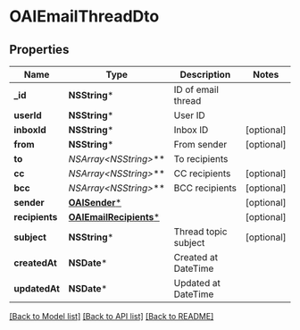 # OAIEmailThreadDto

## Properties
Name | Type | Description | Notes
------------ | ------------- | ------------- | -------------
**_id** | **NSString*** | ID of email thread | 
**userId** | **NSString*** | User ID | 
**inboxId** | **NSString*** | Inbox ID | [optional] 
**from** | **NSString*** | From sender | [optional] 
**to** | **NSArray&lt;NSString*&gt;*** | To recipients | 
**cc** | **NSArray&lt;NSString*&gt;*** | CC recipients | [optional] 
**bcc** | **NSArray&lt;NSString*&gt;*** | BCC recipients | [optional] 
**sender** | [**OAISender***](OAISender) |  | [optional] 
**recipients** | [**OAIEmailRecipients***](OAIEmailRecipients) |  | [optional] 
**subject** | **NSString*** | Thread topic subject | [optional] 
**createdAt** | **NSDate*** | Created at DateTime | 
**updatedAt** | **NSDate*** | Updated at DateTime | 

[[Back to Model list]](../README#documentation-for-models) [[Back to API list]](../README#documentation-for-api-endpoints) [[Back to README]](../README)


